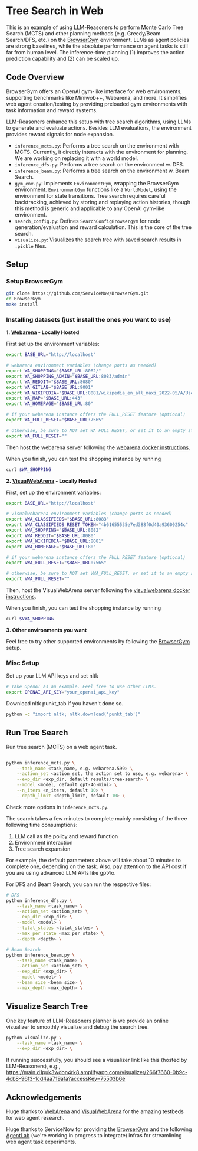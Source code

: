 # Tree Search in Web

This is an example of using LLM-Reasoners to perform Monte Carlo Tree Search (MCTS) and other planning methods (e.g. Greedy/Beam Search/DFS, etc.) on the [BrowserGym](https://github.com/ServiceNow/BrowserGym) environment. LLMs as agent policies are strong baselines, while the absolute performance on agent tasks is still far from human level. The inference-time planning (1) improves the action prediction capability and (2) can be scaled up.

## Code Overview

BrowserGym offers an OpenAI gym-like interface for web environments, supporting benchmarks like Miniwob++, Webarena, and more. It simplifies web agent creation/testing by providing preloaded gym environments with task information and reward systems.

LLM-Reasoners enhance this setup with tree search algorithms, using LLMs to generate and evaluate actions. Besides LLM evaluations, the environment provides reward signals for node expansion.

- `inference_mcts.py`: Performs a tree search on the environment with MCTS. Currently, it directly interacts with the environment for planning. We are working on replacing it with a world model.
- `inference_dfs.py`: Performs a tree search on the environment w. DFS.
- `inference_beam.py`: Performs a tree search on the environment w. Beam Search.
- `gym_env.py`: Implements `EnvironmentGym`, wrapping the BrowserGym environment. `EnvironmentGym` functions like a `WorldModel`, using the environment for state transitions. Tree search requires careful backtracking, achieved by storing and replaying action histories, though this method is generic and applicable to any OpenAI gym-like environment.
- `search_config.py`: Defines `SearchConfigBrowsergym` for node generation/evaluation and reward calculation. This is the core of the tree search.
- `visualize.py`: Visualizes the search tree with saved search results in `.pickle` files.

## Setup

### Setup BrowserGym

```bash
git clone https://github.com/ServiceNow/BrowserGym.git
cd BrowserGym
make install
```

### Installing datasets (just install the ones you want to use)

**1. [Webarena](https://webarena.dev/) - Locally Hosted**

First set up the environment variables:

```bash
export BASE_URL="http://localhost"

# webarena environment variables (change ports as needed)
export WA_SHOPPING="$BASE_URL:8082/"
export WA_SHOPPING_ADMIN="$BASE_URL:8083/admin"
export WA_REDDIT="$BASE_URL:8080"
export WA_GITLAB="$BASE_URL:9001"
export WA_WIKIPEDIA="$BASE_URL:8081/wikipedia_en_all_maxi_2022-05/A/User:The_other_Kiwix_guy/Landing"
export WA_MAP="$BASE_URL:443"
export WA_HOMEPAGE="$BASE_URL:80"

# if your webarena instance offers the FULL_RESET feature (optional)
export WA_FULL_RESET="$BASE_URL:7565"

# otherwise, be sure to NOT set WA_FULL_RESET, or set it to an empty string
export WA_FULL_RESET=""
```

Then host the webarena server following the [webarena docker instructions](https://github.com/web-arena-x/webarena/blob/main/environment_docker/README.md).

When you finish, you can test the shopping instance by running

```bash
curl $WA_SHOPPING
```

**2. [VisualWebArena](https://jykoh.com/vwa) - Locally Hosted**

First, set up the environment variables:

```bash
export BASE_URL="http://localhost"

# visualwebarena environment variables (change ports as needed)
export VWA_CLASSIFIEDS="$BASE_URL:8083"
export VWA_CLASSIFIEDS_RESET_TOKEN="4b61655535e7ed388f0d40a93600254c"
export VWA_SHOPPING="$BASE_URL:8082"
export VWA_REDDIT="$BASE_URL:8080"
export VWA_WIKIPEDIA="$BASE_URL:8081"
export VWA_HOMEPAGE="$BASE_URL:80"

# if your webarena instance offers the FULL_RESET feature (optional)
export VWA_FULL_RESET="$BASE_URL:7565"

# otherwise, be sure to NOT set VWA_FULL_RESET, or set it to an empty string
export VWA_FULL_RESET=""
```

Then, host the VisualWebArena server following the [visualwebarena docker instructions](https://github.com/web-arena-x/visualwebarena/blob/main/environment_docker/README.md).

When you finish, you can test the shopping instance by running

```bash
curl $VWA_SHOPPING
```

**3. Other environments you want**

Feel free to try other supported environments by following the [BrowserGym](https://github.com/ServiceNow/BrowserGym) setup. 


### Misc Setup

Set up your LLM API keys and set nltk

```bash
# Take OpenAI as an example. Feel free to use other LLMs.
export OPENAI_API_KEY="your_openai_api_key"
```

Download nltk punkt_tab if you haven't done so.

```bash
python -c "import nltk; nltk.download('punkt_tab')"
```

## Run Tree Search

Run tree search (MCTS) on a web agent task.

```bash

python inference_mcts.py \
    --task_name <task_name, e.g. webarena.599> \
    --action_set <action_set, the action set to use, e.g. webarena> \
    --exp_dir <exp_dir, default results/tree-search> \
    --model <model, default gpt-4o-mini> \
    --n_iters <n_iters, default 10> \
    --depth_limit <depth_limit, default 10> \
```

Check more options in `inference_mcts.py`.

The search takes a few minutes to complete mainly consisting of the three following time consumptions:

1. LLM call as the policy and reward function
2. Environment interaction
3. Tree search expansion

For example, the default parameters above will take about 10 minutes to complete one, depending on the task. Also, pay attention to the API cost if you are using advanced LLM APIs like gpt4o.

For DFS and Beam Search, you can run the respective files:

```bash
# DFS
python inference_dfs.py \
    --task_name <task_name> \
    --action_set <action_set> \
    --exp_dir <exp_dir> \
    --model <model> \
    --total_states <total_states> \
    --max_per_state <max_per_state> \
    --depth <depth> \

# Beam Search
python inference_beam.py \
    --task_name <task_name> \
    --action_set <action_set> \
    --exp_dir <exp_dir> \
    --model <model> \
    --beam_size <beam_size> \
    --max_depth <max_depth> \

```

## Visualize Search Tree

One key feature of LLM-Reasoners planner is we provide an online visualizer to smoothly visualize and debug the search tree.

```bash
python visualize.py \
    --task_name <task_name> \
    --exp_dir <exp_dir> \
```

If running successfully, you should see a visualizer link like this (hosted by LLM-Reasoners), e.g.,
https://main.d1puk3wdon4rk8.amplifyapp.com/visualizer/266f7660-0b9c-4cb8-96f3-1cd4aa719afa?accessKey=75503b6e

## Acknowledgements

Huge thanks to [WebArena](https://webarena.dev/) and [VisualWebArena](https://jykoh.com/vwa) for the amazing testbeds for web agent research.

Huge thanks to ServiceNow for providing the [BrowserGym](https://github.com/ServiceNow/BrowserGym) and the following [AgentLab](https://github.com/ServiceNow/AgentLab) (we're working in progress to integrate) infras for streamlining web agent task experiments.

